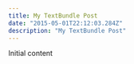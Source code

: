 ```yaml
---
title: My TextBundle Post
date: "2015-05-01T22:12:03.284Z"
description: "My TextBundle Post"
---
```


Initial content